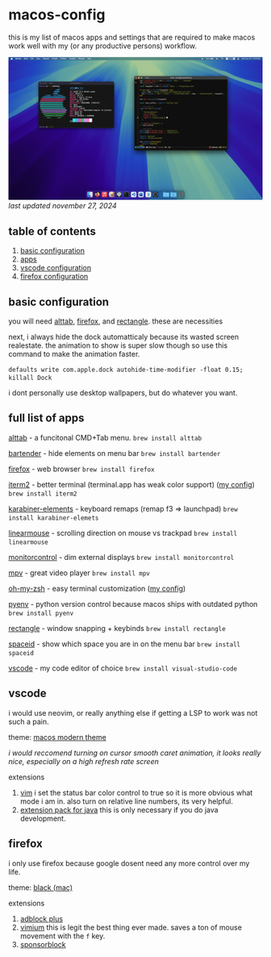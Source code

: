 # macos-config
this is my list of macos apps and settings that are required to make macos work well with my (or any productive persons) workflow.

![pic of my desktop](screenshot.png)
*last updated november 27, 2024*

## table of contents

1. [basic configuration](#basic-configuration)
2. [apps](#full-list-of-apps)
3. [vscode configuration](#vscode)
4. [firefox configuration](#firefox)

## basic configuration
you will need [alttab](https://github.com/lwouis/alt-tab-macos), [firefox](https://www.mozilla.org/en-US/firefox/), and [rectangle](https://github.com/rxhanson/Rectangle). these are necessities

next, i always hide the dock automatticaly because its wasted screen realestate. the animation to show is super slow though so use this command to make the animation faster.

```
defaults write com.apple.dock autohide-time-modifier -float 0.15; killall Dock
```

i dont personally use desktop wallpapers, but do whatever you want.

## full list of apps
[alttab](https://github.com/lwouis/alt-tab-macos) - a funcitonal CMD+Tab menu.
```brew install alttab```

[bartender](https://www.macbartender.com/Bartender5/) - hide elements on menu bar
```brew install bartender```

[firefox](https://www.mozilla.org/en-US/firefox/) - web browser
```brew install firefox```

[iterm2](https://github.com/gnachman/iTerm2) - better terminal (terminal.app has weak color support) ([my config](iterm.json))
```brew install iterm2```

[karabiner-elements](https://github.com/pqrs-org/Karabiner-Elements) - keyboard remaps (remap f3 => launchpad)
```brew install karabiner-elemets```

[linearmouse](https://github.com/linearmouse/linearmouse) - scrolling direction on mouse vs trackpad
```brew install linearmouse```

[monitorcontrol](https://github.com/MonitorControl/MonitorControl) - dim external displays
```brew install monitorcontrol```

[mpv](https://github.com/mpv-player/mpv) - great video player
```brew install mpv```

[oh-my-zsh](https://github.com/ohmyzsh/ohmyzsh) - easy terminal customization ([my config](.zshrc))

[pyenv](https://github.com/pyenv/pyenv?tab=readme-ov-file#macos) - python version control because macos ships with outdated python
```brew install pyenv```

[rectangle](https://github.com/rxhanson/Rectangle) - window snapping + keybinds
```brew install rectangle```

[spaceid](https://github.com/dshnkao/SpaceId) - show which space you are in on the menu bar
```brew install spaceid```

[vscode](https://code.visualstudio.com/) - my code editor of choice
```brew install visual-studio-code```

## vscode
i would use neovim, or really anything else if getting a LSP to work was not such a pain. 

theme: [macos modern theme](https://marketplace.visualstudio.com/items?itemName=davidbwaters.macos-modern-theme&ssr=false#review-details)

*i would reccomend turning on cursor smooth caret animation, it looks really nice, especially on a high refresh rate screen*

extensions
1. [vim](https://marketplace.visualstudio.com/items?itemName=vscodevim.vim)
i set the status bar color control to true so it is more obvious what mode i am in. also turn on relative line numbers, its very helpful.
2. [extension pack for java](https://marketplace.visualstudio.com/items?itemName=vscjava.vscode-java-pack)
this is only necessary if you do java development.

## firefox
i only use firefox because google dosent need any more control over my life. 

theme: [black (mac)](https://addons.mozilla.org/en-US/firefox/addon/black-mac/)

extensions
1. [adblock plus](https://addons.mozilla.org/en-US/firefox/addon/adblock-plus/)
2. [vimium](https://addons.mozilla.org/en-US/firefox/addon/vimium-ff/)
this is legit the best thing ever made. saves a ton of mouse movement with the ```f``` key.
3. [sponsorblock](https://addons.mozilla.org/en-US/firefox/addon/sponsorblock/)
